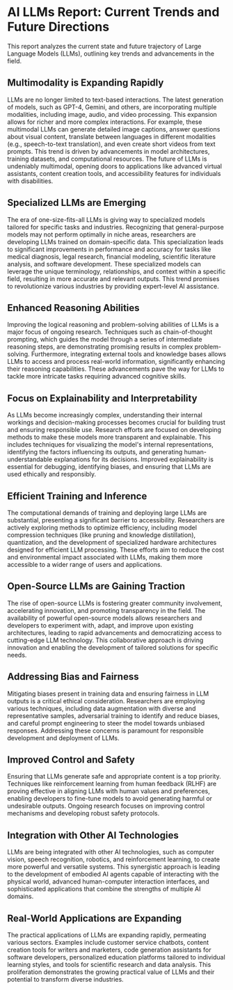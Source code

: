 # AI LLMs Report: Current Trends and Future Directions

This report analyzes the current state and future trajectory of Large Language Models (LLMs), outlining key trends and advancements in the field.

## Multimodality is Expanding Rapidly

LLMs are no longer limited to text-based interactions. The latest generation of models, such as GPT-4, Gemini, and others, are incorporating multiple modalities, including image, audio, and video processing. This expansion allows for richer and more complex interactions.  For example, these multimodal LLMs can generate detailed image captions, answer questions about visual content, translate between languages in different modalities (e.g., speech-to-text translation), and even create short videos from text prompts.  This trend is driven by advancements in model architectures, training datasets, and computational resources.  The future of LLMs is undeniably multimodal, opening doors to applications like advanced virtual assistants, content creation tools, and accessibility features for individuals with disabilities.

## Specialized LLMs are Emerging

The era of one-size-fits-all LLMs is giving way to specialized models tailored for specific tasks and industries. Recognizing that general-purpose models may not perform optimally in niche areas, researchers are developing LLMs trained on domain-specific data. This specialization leads to significant improvements in performance and accuracy for tasks like medical diagnosis, legal research, financial modeling, scientific literature analysis, and software development. These specialized models can leverage the unique terminology, relationships, and context within a specific field, resulting in more accurate and relevant outputs. This trend promises to revolutionize various industries by providing expert-level AI assistance.

## Enhanced Reasoning Abilities

Improving the logical reasoning and problem-solving abilities of LLMs is a major focus of ongoing research. Techniques such as chain-of-thought prompting, which guides the model through a series of intermediate reasoning steps, are demonstrating promising results in complex problem-solving.  Furthermore, integrating external tools and knowledge bases allows LLMs to access and process real-world information, significantly enhancing their reasoning capabilities.  These advancements pave the way for LLMs to tackle more intricate tasks requiring advanced cognitive skills.

## Focus on Explainability and Interpretability

As LLMs become increasingly complex, understanding their internal workings and decision-making processes becomes crucial for building trust and ensuring responsible use. Research efforts are focused on developing methods to make these models more transparent and explainable. This includes techniques for visualizing the model's internal representations, identifying the factors influencing its outputs, and generating human-understandable explanations for its decisions.  Improved explainability is essential for debugging, identifying biases, and ensuring that LLMs are used ethically and responsibly.

## Efficient Training and Inference

The computational demands of training and deploying large LLMs are substantial, presenting a significant barrier to accessibility.  Researchers are actively exploring methods to optimize efficiency, including model compression techniques (like pruning and knowledge distillation), quantization, and the development of specialized hardware architectures designed for efficient LLM processing. These efforts aim to reduce the cost and environmental impact associated with LLMs, making them more accessible to a wider range of users and applications.

## Open-Source LLMs are Gaining Traction

The rise of open-source LLMs is fostering greater community involvement, accelerating innovation, and promoting transparency in the field.  The availability of powerful open-source models allows researchers and developers to experiment with, adapt, and improve upon existing architectures, leading to rapid advancements and democratizing access to cutting-edge LLM technology.  This collaborative approach is driving innovation and enabling the development of tailored solutions for specific needs.

## Addressing Bias and Fairness

Mitigating biases present in training data and ensuring fairness in LLM outputs is a critical ethical consideration.  Researchers are employing various techniques, including data augmentation with diverse and representative samples, adversarial training to identify and reduce biases, and careful prompt engineering to steer the model towards unbiased responses. Addressing these concerns is paramount for responsible development and deployment of LLMs.

## Improved Control and Safety

Ensuring that LLMs generate safe and appropriate content is a top priority.  Techniques like reinforcement learning from human feedback (RLHF) are proving effective in aligning LLMs with human values and preferences, enabling developers to fine-tune models to avoid generating harmful or undesirable outputs.  Ongoing research focuses on improving control mechanisms and developing robust safety protocols.

## Integration with Other AI Technologies

LLMs are being integrated with other AI technologies, such as computer vision, speech recognition, robotics, and reinforcement learning, to create more powerful and versatile systems. This synergistic approach is leading to the development of embodied AI agents capable of interacting with the physical world, advanced human-computer interaction interfaces, and sophisticated applications that combine the strengths of multiple AI domains.

## Real-World Applications are Expanding

The practical applications of LLMs are expanding rapidly, permeating various sectors.  Examples include customer service chatbots, content creation tools for writers and marketers, code generation assistants for software developers, personalized education platforms tailored to individual learning styles, and tools for scientific research and data analysis.  This proliferation demonstrates the growing practical value of LLMs and their potential to transform diverse industries.